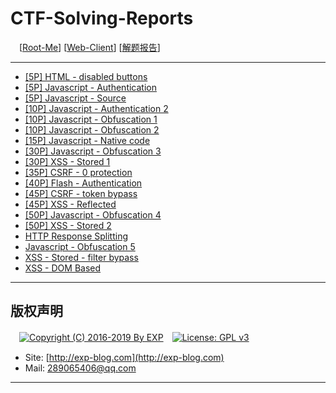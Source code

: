 # CTF-Solving-Reports
　[[Root-Me](https://www.root-me.org/)] [[Web-Client](https://www.root-me.org/en/Challenges/Web-Client/)] [[解题报告](http://exp-blog.com/2019/01/02/pid-2597/11/)]

------

- [\[5P\] HTML - disabled buttons](https://github.com/lyy289065406/CTF-Solving-Reports/tree/master/rootme/Web-Client/%5B01%5D%20%5B5P%5D%20HTML%20-%20disabled%20buttons)
- [\[5P\] Javascript - Authentication](https://github.com/lyy289065406/CTF-Solving-Reports/tree/master/rootme/Web-Client/%5B02%5D%20%5B5P%5D%20Javascript%20-%20Authentication)
- [\[5P\] Javascript - Source](https://github.com/lyy289065406/CTF-Solving-Reports/tree/master/rootme/Web-Client/%5B03%5D%20%5B5P%5D%20Javascript%20-%20Source)
- [\[10P\] Javascript - Authentication 2](https://github.com/lyy289065406/CTF-Solving-Reports/tree/master/rootme/Web-Client/%5B04%5D%20%5B10P%5D%20Javascript%20-%20Authentication%202)
- [\[10P\] Javascript - Obfuscation 1](https://github.com/lyy289065406/CTF-Solving-Reports/tree/master/rootme/Web-Client/%5B05%5D%20%5B10P%5D%20Javascript%20-%20Obfuscation%201)
- [\[10P\] Javascript - Obfuscation 2](https://github.com/lyy289065406/CTF-Solving-Reports/tree/master/rootme/Web-Client/%5B06%5D%20%5B10P%5D%20Javascript%20-%20Obfuscation%202)
- [\[15P\] Javascript - Native code](https://github.com/lyy289065406/CTF-Solving-Reports/tree/master/rootme/Web-Client/%5B07%5D%20%5B15P%5D%20Javascript%20-%20Native%20code)
- [\[30P\] Javascript - Obfuscation 3](https://github.com/lyy289065406/CTF-Solving-Reports/tree/master/rootme/Web-Client/%5B08%5D%20%5B30P%5D%20Javascript%20-%20Obfuscation%203)
- [\[30P\] XSS - Stored 1](https://github.com/lyy289065406/CTF-Solving-Reports/tree/master/rootme/Web-Client/%5B09%5D%20%5B30P%5D%20XSS%20-%20Stored%201)
- [\[35P\] CSRF - 0 protection](https://github.com/lyy289065406/CTF-Solving-Reports/tree/master/rootme/Web-Client/%5B10%5D%20%5B35P%5D%20CSRF%20-%200%20protection)
- [\[40P\] Flash - Authentication](https://github.com/lyy289065406/CTF-Solving-Reports/tree/master/rootme/Web-Client/%5B11%5D%20%5B40P%5D%20Flash%20-%20Authentication)
- [\[45P\] CSRF - token bypass](https://github.com/lyy289065406/CTF-Solving-Reports/tree/master/rootme/Web-Client/%5B12%5D%20%5B45P%5D%20CSRF%20-%20token%20bypass)
- [\[45P\] XSS - Reflected](https://github.com/lyy289065406/CTF-Solving-Reports/tree/master/rootme/Web-Client/%5B13%5D%20%5B45P%5D%20XSS%20-%20Reflected)
- [\[50P\] Javascript - Obfuscation 4](https://github.com/lyy289065406/CTF-Solving-Reports/tree/master/rootme/Web-Client/%5B14%5D%20%5B50P%5D%20Javascript%20-%20Obfuscation%204)
- [\[50P\] XSS - Stored 2](https://github.com/lyy289065406/CTF-Solving-Reports/tree/master/rootme/Web-Client/%5B15%5D%20%5B50P%5D%20XSS%20-%20Stored%202)
- [HTTP Response Splitting](#)
- [Javascript - Obfuscation 5](#)
- [XSS - Stored - filter bypass](#)
- [XSS - DOM Based](#)

------

## 版权声明

　[![Copyright (C) 2016-2019 By EXP](https://img.shields.io/badge/Copyright%20(C)-2016~2019%20By%20EXP-blue.svg)](http://exp-blog.com)　[![License: GPL v3](https://img.shields.io/badge/License-GPL%20v3-blue.svg)](https://www.gnu.org/licenses/gpl-3.0)
  

- Site: [http://exp-blog.com](http://exp-blog.com) 
- Mail: <a href="mailto:289065406@qq.com?subject=[EXP's Github]%20Your%20Question%20（请写下您的疑问）&amp;body=What%20can%20I%20help%20you?%20（需要我提供什么帮助吗？）">289065406@qq.com</a>


------
